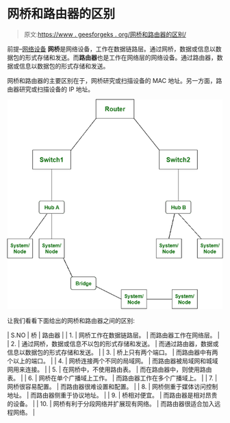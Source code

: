 # 网桥和路由器的区别

> 原文:[https://www . geesforgeks . org/网桥和路由器的区别/](https://www.geeksforgeeks.org/difference-between-bridge-and-router/)

前提–[网络设备](https://www.geeksforgeeks.org/network-devices-hub-repeater-bridge-switch-router-gateways/)
**网桥**是网络设备，工作在数据链路层。通过网桥，数据或信息以数据包的形式存储和发送。而**路由器**也是工作在网络层的网络设备。通过路由器，数据或信息以数据包的形式存储和发送。

网桥和路由器的主要区别在于，网桥研究或扫描设备的 MAC 地址。另一方面，路由器研究或扫描设备的 IP 地址。

![](img/81a973972b23d2bf1236e6f488a6b67f.png)

让我们看看下面给出的网桥和路由器之间的区别:

| S.NO | 桥 | 路由器 |
| 1. | 网桥工作在数据链路层。 | 而路由器工作在网络层。 |
| 2. | 通过网桥，数据或信息不以包的形式存储和发送。 | 而通过路由器，数据或信息以数据包的形式存储和发送。 |
| 3. | 桥上只有两个端口。 | 而路由器中有两个以上的端口。 |
| 4. | 网桥连接两个不同的局域网。 | 而路由器被局域网和城域网用来连接。 |
| 5. | 在网桥中，不使用路由表。 | 而在路由器中，则使用路由表。 |
| 6. | 网桥在单个广播域上工作。 | 而路由器工作在多个广播域上。 |
| 7. | 网桥很容易配置。 | 而路由器很难设置和配置。 |
| 8. | 网桥侧重于媒体访问控制地址。 | 而路由器侧重于协议地址。 |
| 9. | 桥相对便宜。 | 而路由器是相对昂贵的设备。 |
| 10. | 网桥有利于分段网络并扩展现有网络。 | 而路由器很适合加入远程网络。 |